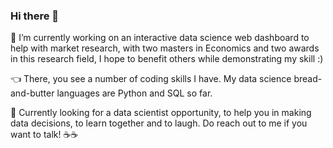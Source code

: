 ### Hi there 👋

🌱 I’m currently working on an interactive data science web dashboard to help with market research, with two masters in Economics and two awards in this research field, I hope to benefit others while demonstrating my skill :)

👈 There, you see a number of coding skills I have. My data science bread-and-butter languages are Python and SQL so far.

🔭 Currently looking for a data scientist opportunity, to help you in making data decisions, to learn together and to laugh. Do reach out to me if you want to talk! ☕☕


<!--
**Warnalytics/Warnalytics** is a ✨ _special_ ✨ repository because its `README.md` (this file) appears on your GitHub profile.
- 🌱 I’m currently learning ...
- 👯 I’m looking to collaborate on ...
- 🤔 I’m looking for help with ...
- 💬 Ask me about ...
- 📫 How to reach me: 
- 😄 Pronouns: ...
- ⚡ Fun fact: ...
-->
